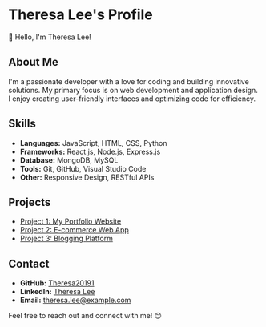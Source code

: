 # Theresa Lee's Profile

👋 Hello, I'm Theresa Lee!

## About Me
I'm a passionate developer with a love for coding and building innovative solutions. My primary focus is on web development and application design. I enjoy creating user-friendly interfaces and optimizing code for efficiency.

## Skills
- **Languages:** JavaScript, HTML, CSS, Python
- **Frameworks:** React.js, Node.js, Express.js
- **Database:** MongoDB, MySQL
- **Tools:** Git, GitHub, Visual Studio Code
- **Other:** Responsive Design, RESTful APIs

## Projects
- [Project 1: My Portfolio Website](https://github.com/Theresa20191/portfolio)
- [Project 2: E-commerce Web App](https://github.com/Theresa20191/e-commerce-app)
- [Project 3: Blogging Platform](https://github.com/Theresa20191/blog-platform)

## Contact
- **GitHub:** [Theresa20191](https://github.com/Theresa20191)
- **LinkedIn:** [Theresa Lee](https://www.linkedin.com/in/theresalee/)
- **Email:** theresa.lee@example.com

Feel free to reach out and connect with me! 😊

